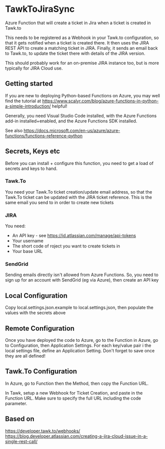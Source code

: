 # TawkToJiraSync
Azure Function that will create a ticket in Jira when a ticket is created 
in Tawk.to

This needs to be registered as a Webhook in your Tawk.to configuration, so
that it gets notified when a ticket is created there. It then uses the JIRA
REST API to create a matching ticket in JIRA. Finally, it sends an email
back to Tawk.to, to update the ticket there with details of the JIRA
version.

This should probably work for an on-premise JIRA instance too, but is more
typically for JIRA Cloud use.

## Getting started
If you are new to deploying Python-based Functions on Azure, you may well
find the tutorial at
https://www.scalyr.com/blog/azure-functions-in-python-a-simple-introduction/
helpful!

Generally, you need Visual Studio Code installed, with the Azure Functions 
add-in installed+enabled, and the Azure Functions SDK installed.

See also
https://docs.microsoft.com/en-us/azure/azure-functions/functions-reference-python

## Secrets, Keys etc
Before you can install + configure this function, you need to get a load of
secrets and keys to hand.

### Tawk.To
You need your Tawk.To ticket creation/update email address, so that the
Tawk.To ticket can be updated with the JIRA ticket reference. This is the
same email you send to in order to create new tickets

### JIRA
You need:
 * An API key - see https://id.atlassian.com/manage/api-tokens
 * Your username
 * The short code of roject you want to create tickets in
 * Your base URL

### SendGrid
Sending emails directly isn't allowed from Azure Functions. So, you need to
sign up for an account with SendGrid (eg via Azure), then create an API
key

## Local Configuration
Copy local.settings.json.example to local.settings.json, then populate 
the values with the secrets above

## Remote Configuration
Once you have deployed the code to Azure, go to the Function in Azure, 
go to Configuration, then Application Settings. For each key/value pair
i the local settings file, define an Application Setting. Don't forget to
save once they are all defined!

## Tawk.To Configuration
In Azure, go to Function then the Method, then copy the Function URL.

In Tawk, setup a new Webhook for Ticket Creation, and paste in the
Function URL. Make sure to specify the full URL including the code
parameter.

## Based on
https://developer.tawk.to/webhooks/
https://blog.developer.atlassian.com/creating-a-jira-cloud-issue-in-a-single-rest-call/
